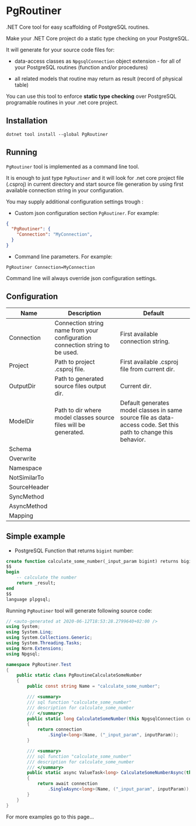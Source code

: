 # PgRoutiner

.NET Core tool for easy scaffolding of PostgreSQL routines.

Make your .NET Core project do a static type checking on your PostgreSQL.

It will generate for your source code files for:

- data-access classes as `NpgsqlConnection` object extension - for all of your PostgreSQL routines (function and/or procedures)

- all related models that routine may return as result (record of physical table)

You can use this tool to enforce **static type checking** over PostgreSQL programable routines in your .net core project.

## Installation

```
dotnet tool install --global PgRoutiner
```

## Running

`PgRoutiner` tool is implemented as a command line tool. 

It is enough to just type `PgRoutiner` and it will look for .net core project file (.csproj) in current directory and start source file generation by using first available connection string in your configuration.

You may supply additional configuration settings trough :

- Custom json configuration section `PgRoutiner`. For example:

```json
{
  "PgRoutiner": {
    "Connection": "MyConnection",
  }
}
```

- Command line parameters. For example:

```
PgRoutiner Connection=MyConnection
```

Command line will always override json configuration settings.

## Configuration

| Name | Description | Default |
| ---- | ----------- | ------- |
| Connection | Connection string name from your configuration connection string to be used. | First available connection string. |
| Project | Path to project .csproj file. | First available .csproj file from current dir. |
| OutputDir | Path to generated source files output dir. | Current dir. |
| ModelDir | Path to dir where model classes source files will be generated. | Default generates model classes in same source file as data-access code. Set this path to change this behavior. |
| Schema |  |  |
| Overwrite |  |  |
| Namespace |  |  |
| NotSimilarTo |  |  |
| SourceHeader |  |  |
| SyncMethod |  |  |
| AsyncMethod |  |  |
| Mapping |  |  |

## Simple example

- PostgreSQL Function that returns `bigint` number:

```sql
create function calculate_some_number(_input_param bigint) returns bigint as
$$
begin
    -- calculate the number
    return _result;
end
$$
language plpgsql;
```

Running `PgRoutiner` tool will generate following source code:

```csharp
// <auto-generated at 2020-06-12T18:53:28.2799640+02:00 />
using System;
using System.Linq;
using System.Collections.Generic;
using System.Threading.Tasks;
using Norm.Extensions;
using Npgsql;

namespace PgRoutiner.Test
{
    public static class PgRoutineCalculateSomeNumber
    {
        public const string Name = "calculate_some_number";

        /// <summary>
        /// sql function "calculate_some_number"
        /// description for calculate_some_number
        /// </summary>
        public static long CalculateSomeNumber(this NpgsqlConnection connection, long inputParam)
        {
            return connection
                .Single<long>(Name, ("_input_param", inputParam));
        }

        /// <summary>
        /// sql function "calculate_some_number"
        /// description for calculate_some_number
        /// </summary>
        public static async ValueTask<long> CalculateSomeNumberAsync(this NpgsqlConnection connection, long inputParam)
        {
            return await connection
                .SingleAsync<long>(Name, ("_input_param", inputParam));
        }
    }
}
```

For more examples go to this page...


